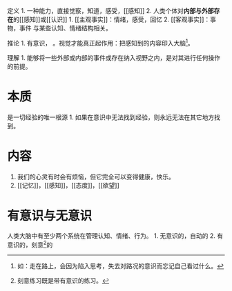 定义
	1. 一种能力，直接觉察，知道，感受，[[感知]] 
	2. 人类个体对**内部与外部存在**的[[感知]]或[[认识]] 
		1. [[主观事实]]：情绪，感受，回忆
		2. [[客观事实]]：事物，事件
与某些认知、情绪结构相关。

推论
	1. 有意识， 。视觉才能真正起作用：把感知到的内容印入大脑[^2]。

理解
	1. 能够将一些外部或内部的事件或存在纳入视野之内，是对其进行任何操作的前提。
# 本质
是一切经验的唯一根源
	1. 如果在意识中无法找到经验，则永远无法在其它地方找到。
# 内容
1. 我们的心灵有时会有烦恼，但它完全可以变得健康，快乐。
2. [[记忆]]，[[感知]]，[[态度]]，[[欲望]]

# 有意识与无意识
人类大脑中有至少两个系统在管理认知、情绪、行为。
	1. 无意识的，自动的
	2. 有意识的，刻意[^1]的

[^1]: 刻意练习既是带有意识的练习。
[^2]: 如：走在路上，会因为陷入思考，失去对路况的意识而忘记自己看过什么。